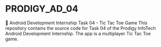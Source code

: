 # PRODIGY_AD_04
🚀 Android Development Internship Task 04 - Tic Tac Toe Game This repository contains the source code for Task 04 of the Prodigy InfoTech Android Development Internship. The app is a multiplayer Tic Tac Toe game.
